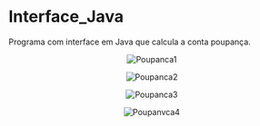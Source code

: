 # Interface_Java
Programa com interface em Java que calcula a conta poupança.
<div align="center">
  <!--<img height="150em" src="https://user-images.githubusercontent.com/87030375/139111032-39937772-f875-4436-8137-0681dc5358bf.png"/>-->

![Poupanca1](https://user-images.githubusercontent.com/87030375/139111032-39937772-f875-4436-8137-0681dc5358bf.png)

![Poupanca2](https://user-images.githubusercontent.com/87030375/139111034-240bdb57-8332-4e5a-986f-039d0505e967.png)

![Poupanca3](https://user-images.githubusercontent.com/87030375/139111024-1ed2eb72-5011-43a1-9f31-87226df25685.png)

![Poupanvca4](https://user-images.githubusercontent.com/87030375/139111031-ae8845e0-3c53-4e38-8c5d-7d426054d660.png)

</div>

